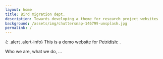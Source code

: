 ```yaml
---
layout: home
title: Bird migration dept.
description: Towards developing a theme for research project websites
background: /assets/img/chuttersnap-146799-unsplash.jpg
permalink: /
---
```


{: .alert .alert-info}
This is a demo website for [Petridish](https://github.com/silkebauer/P3webpage): .

Who we are, what we do, ...




